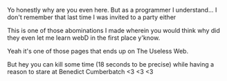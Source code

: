 Yo honestly why are you even here. But as a programmer I understand... I don't remember that last time I was invited to a party either

This is one of those abominations I made wherein you would think why did they even let me learn webD in the first place y'know.

Yeah it's one of those pages that ends up on The Useless Web. 

But hey you can kill some time (18 seconds to be precise) while having a reason to stare at Benedict Cumberbatch <3 <3 <3 


